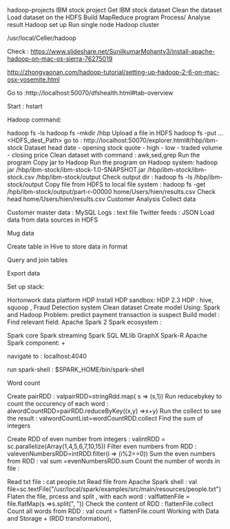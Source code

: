 hadoop-projects
IBM stock project
Get IBM stock dataset
Clean the dataset
Load dataset on the HDFS
Build MapReduce program
Process/ Analyse result
Hadoop set up
Run single node Hadoop cluster

/usr/local/Celler/hadoop

Check : https://www.slideshare.net/SunilkumarMohanty3/install-apache-hadoop-on-mac-os-sierra-76275019

http://zhongyaonan.com/hadoop-tutorial/setting-up-hadoop-2-6-on-mac-osx-yosemite.html

Go to :http://localhost:50070/dfshealth.html#tab-overview

Start : hstart

Hadoop command:

hadoop fs -ls
hadoop fs -mkdir /hbp
Upload a file in HDFS hadoop fs -put <localsrc> ... <HDFS_dest_Path>
go to : http://localhost:50070/explorer.html#/hbp/ibm-stock
Dataset
head
date - opening stock quote - high - low - traded volume - closing price
Clean dataset with command : awk,sed,grep
Run the program
Copy jar to Hadoop
Run the program on Hadoop system: hadoop jar /hbp/ibm-stock/ibm-stock-1.0-SNAPSHOT.jar /hbp/ibm-stock/ibm-stock.csv /hbp/ibm-stock/output
Check output dir : hadoop fs -ls /hbp/ibm-stock/output
Copy file from HDFS to local file system : hadoop fs -get /hpb/ibm-stock/output/part-r-00000 home/Users/hien/results.csv
Check head home/Users/hien/results.csv
Customer Analysis
Collect data

Customer master data : MySQL
Logs : text file
Twitter feeds : JSON
Load data from data sources in HDFS

Mug data

Create table in Hive to store data in format

Query and join tables

Export data

Set up stack:

Hortonwork data platform HDP
Install HDP sandbox:
HDP 2.3
HDP : hive, squoop ,
Fraud Detection system
Clean dataset
Create model
Using: Spark and Hadoop
Problem: predict payment transaction is suspect
Build model :
Find relevant field:
Apache Spark 2
Spark ecosystem :

Spark core
Spark streaming
Spark SQL
MLlib
GraphX
Spark-R
Apache Spark component: +

navigate to : localhost:4040

run spark-shell : $SPARK_HOME/bin/spark-shell

Word count

Create pairRDD : valpairRDD=stringRdd.map( s => (s,1))
Run reducebykey to count the occurency of each word : alwordCountRDD=pairRDD.reduceByKey((x,y) =>x+y)
Run the collect to see the result : valwordCountList=wordCountRDD.collect
Find the sum of integers

Create RDD of even number from integers : valintRDD = sc.parallelize(Array(1,4,5,6,7,10,15))
Filter even numbers from RDD : valevenNumbersRDD=intRDD.filter(i => (i%2==0))
Sum the even numbers from RDD : val sum =evenNumbersRDD.sum
Count the number of words in file :

Read txt file : cat people.txt
Read file from Apache Spark shell : val file=sc.textFile("/usr/local/spark/examples/src/main/resources/people.txt")
Flaten the file, prcess and split , with each word : valflattenFile = file.flatMap(s =>s.split(", "))
Check the content of RDD : flattenFile.collect
Count all words from RDD : val count = flattenFile.count
Working with Data and Storage + (RDD transformation),

